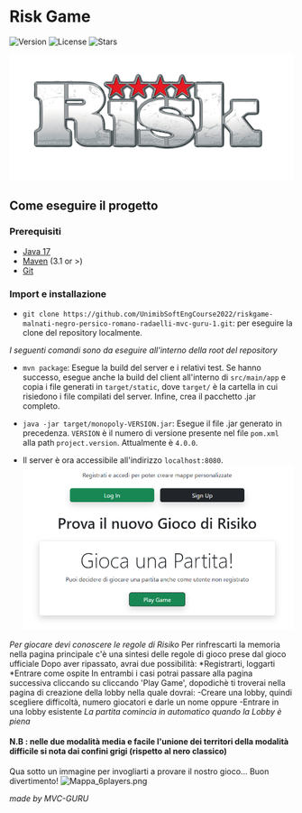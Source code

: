 # Risk Game

![Version](https://img.shields.io/badge/version-4.0.0-success)
![License](https://img.shields.io/github/license/UnimibSoftEngCourse2022/progetto-monopoly-1-gangoffour2)
![Stars](https://img.shields.io/github/stars/UnimibSoftEngCourse2022/progetto-monopoly-1-gangoffour2)

![RiskLogo.png](RiskLogo.png?raw=true)

## Come eseguire il progetto

### Prerequisiti

- [Java 17](https://www.oracle.com/java/technologies/javase/jdk17-archive-downloads.html)
- [Maven](https://maven.apache.org/install.html) (3.1 or >)
- [Git](https://git-scm.com/downloads)

### Import e installazione 

- `git clone https://github.com/UnimibSoftEngCourse2022/riskgame-malnati-negro-persico-romano-radaelli-mvc-guru-1.git`: per eseguire la clone del repository localmente.

*I seguenti comandi sono da eseguire all'interno della root del repository*

- `mvn package`: Esegue la build del server e i relativi test. 
Se hanno successo, esegue anche la build del client all'interno di `src/main/app` e copia i file generati
in `target/static`, dove `target/` è la cartella in cui risiedono i file compilati del server.
Infine, crea il pacchetto .jar completo.

- `java -jar target/monopoly-VERSION.jar`: Esegue il file .jar generato in precedenza.
`VERSION` è il numero di versione presente nel file `pom.xml` alla path `project.version`.
Attualmente è `4.0.0`.

- Il server è ora accessibile all'indirizzo `localhost:8080`.
![home_page.png](home_page.png)

*Per giocare devi conoscere le regole di Risiko*
Per rinfrescarti la memoria nella pagina principale c'è una sintesi delle regole di gioco prese dal gioco ufficiale 
Dopo aver ripassato, avrai due possibilità:
  *Registrarti, loggarti
  *Entrare come ospite 
In entrambi i casi potrai passare alla pagina successiva cliccando su cliccando 'Play Game', dopodichè ti troverai nella pagina di creazione della lobby nella quale dovrai:
-Creare una lobby, quindi scegliere difficoltà, numero giocatori e darle un nome
oppure
-Entrare in una lobby esistente
*La partita comincia in automatico quando la Lobby è piena*

#### N.B : nelle due modalità media e facile l'unione dei territori della modalità difficile si nota dai confini grigi (rispetto al nero classico)
Qua sotto un immagine per invogliarti a provare il nostro gioco... Buon divertimento!
![Mappa_6players.png](Mappa_6players.png)

*made by MVC-GURU*
